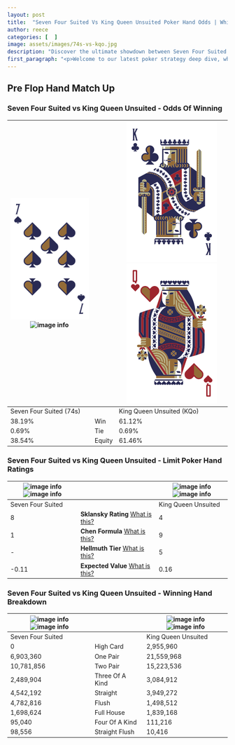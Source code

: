 ```yaml
---
layout: post
title:  "Seven Four Suited Vs King Queen Unsuited Poker Hand Odds | Which Is The Better Hand In Poker? A Complete Guide"
author: reece
categories: [  ]
image: assets/images/74s-vs-kqo.jpg
description: "Discover the ultimate showdown between Seven Four Suited and King Queen Unsuited in poker! Uncover the odds, strategies, and scenarios where one hand triumphs over the other. Get ready to up your poker game with this thrilling analysis."
first_paragraph: "<p>Welcome to our latest poker strategy deep dive, where we're pitting two distinct hands against each other in a high-stakes showdown: Seven Four Suited vs King Queen Unsuited.</p><p>In the dynamic world of poker, every decision counts, and knowing which hand holds the upper hand is key to your success at the table.</p><p>In this article, we'll dissect these two hands, explore the scenarios where one dominates the other, and equip you with the knowledge to make strategic choices that can tip the odds in your favor.</p><p>Get ready to unravel the intriguing dynamics of these poker hands and elevate your game to new heights.</p>"
---
```




[comment]: # (sp0)

## Pre Flop Hand Match Up

<div class="table hand-ratings" markdown="1"> 



### Seven Four Suited vs King Queen Unsuited - Odds Of Winning


    
| ![image info](assets/images/hand1/7.png) ![image info](assets/images/hand1/4s.png) |  | ![image info](assets/images/hand2/k.png) ![image info](assets/images/hand2/qo.png) |
| -------- | -------- | -------- |
| Seven Four Suited (74s) |  | King Queen Unsuited (KQo) |
| 38.19% | Win | 61.12% |
| 0.69% | Tie | 0.69% |
| 38.54% | Equity | 61.46% |




[comment]: # (sp1)



### Seven Four Suited vs King Queen Unsuited - Limit Poker Hand Ratings


    
| ![image info](https://www.riverpairs.com/assets/images/hand1/7.png) ![image info](https://www.riverpairs.com/assets/images/hand1/4s.png) |  | ![image info](https://www.riverpairs.com/assets/images/hand2/k.png) ![image info](https://www.riverpairs.com/assets/images/hand2/qo.png) |
| -------- | -------- | -------- |
| Seven Four Suited |  | King Queen Unsuited |
| 8 | **Sklansky Rating** [What is this?](/sklansky-rating-explained) | 4 |
| 1 | **Chen Formula** [What is this?](/chen-formula-explained) | 9 |
| - | **Hellmuth Tier** [What is this?](/Hellmuth-tier-explained) | 5 |
| -0.11 | **Expected Value** [What is this?](/expected-value-explained) | 0.16 |




[comment]: # (sp2)



### Seven Four Suited vs King Queen Unsuited - Winning Hand Breakdown


    
| ![image info](https://www.riverpairs.com/assets/images/hand1/7.png) ![image info](https://www.riverpairs.com/assets/images/hand1/4s.png) |  | ![image info](https://www.riverpairs.com/assets/images/hand2/k.png) ![image info](https://www.riverpairs.com/assets/images/hand2/qo.png) |
| -------- | -------- | -------- |
| Seven Four Suited |  | King Queen Unsuited |
| 0 | High Card | 2,955,960 |
| 6,903,360 | One Pair | 21,559,968 |
| 10,781,856 | Two Pair | 15,223,536 |
| 2,489,904 | Three Of A Kind | 3,084,912 |
| 4,542,192 | Straight | 3,949,272 |
| 4,782,816 | Flush | 1,498,512 |
| 1,698,624 | Full House | 1,839,168 |
| 95,040 | Four Of A Kind | 111,216 |
| 98,556 | Straight Flush | 10,416 |




[comment]: # (sp3)



</div>

[comment]: # (sp4)



[comment]: # (sp5)

